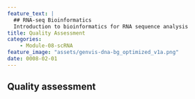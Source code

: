 ```yaml
---
feature_text: |
  ## RNA-seq Bioinformatics
  Introduction to bioinformatics for RNA sequence analysis
title: Quality Assessment
categories:
    - Module-08-scRNA
feature_image: "assets/genvis-dna-bg_optimized_v1a.png"
date: 0008-02-01
---
```


## Quality assessment

